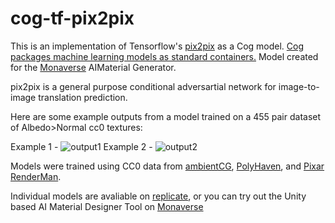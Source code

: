 # cog-tf-pix2pix
This is an implementation of Tensorflow's [pix2pix](https://github.com/tensorflow/docs/blob/master/site/en/tutorials/generative/pix2pix.ipynb) as a Cog model. [Cog packages machine learning models as standard containers.](https://github.com/replicate/cog) Model created for the [Monaverse](https://monaverse.com) AIMaterial Generator.

pix2pix is a general purpose conditional adversartial network for image-to-image translation prediction.

Here are some example outputs from a model trained on a 455 pair dataset of Albedo>Normal cc0 textures:

Example 1 -
![output1](https://bafybeic7edpra52suajwpoczeosjz53oammrvfp5ic6qz4fl6swhj7jkhy.ipfs.w3s.link/image_at_epoch_0763.png)
Example 2 -
![output2](https://bafybeidt4c4rvw3u6qf5tjyl663elxygjsg7e7ghyk725yry2fgqgucswa.ipfs.w3s.link/image_at_epoch_0762.png)

Models were trained using CC0 data from [ambientCG](https://ambientcg.com/list?type=Atlas,Decal,Material), [PolyHaven](https://polyhaven.com/textures), and [Pixar RenderMan](https://renderman.pixar.com/category/117-texture).

Individual models are avaliable on [replicate](https://replicate.com/tommoore515), or you can try out the Unity based AI Material Designer Tool on [Monaverse](https://docs.monaverse.com/get-started)
